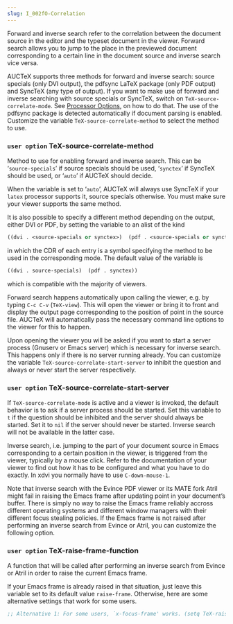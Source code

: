 ```yaml
---
slug: I_002fO-Correlation
---
```


Forward and inverse search refer to the correlation between the document source in the editor and the typeset document in the viewer. Forward search allows you to jump to the place in the previewed document corresponding to a certain line in the document source and inverse search vice versa.

AUCTeX supports three methods for forward and inverse search: source specials (only DVI output), the pdfsync LaTeX package (only PDF output) and SyncTeX (any type of output). If you want to make use of forward and inverse searching with source specials or SyncTeX, switch on `TeX-source-correlate-mode`. See [Processor Options](Processor-Options), on how to do that. The use of the pdfsync package is detected automatically if document parsing is enabled. Customize the variable `TeX-source-correlate-method` to select the method to use.

### <span className="tag useroption">`user option`</span> **TeX-source-correlate-method**

Method to use for enabling forward and inverse search. This can be ‘`source-specials`’ if source specials should be used, ‘`synctex`’ if SyncTeX should be used, or ‘`auto`’ if AUCTeX should decide.

When the variable is set to ‘`auto`’, AUCTeX will always use SyncTeX if your `latex` processor supports it, source specials otherwise. You must make sure your viewer supports the same method.

It is also possible to specify a different method depending on the output, either DVI or PDF, by setting the variable to an alist of the kind

```lisp
((dvi . <source-specials or synctex>)  (pdf . <source-specials or synctex>)) 
```

in which the CDR of each entry is a symbol specifying the method to be used in the corresponding mode. The default value of the variable is

```lisp
((dvi . source-specials)  (pdf . synctex)) 
```

which is compatible with the majority of viewers.

Forward search happens automatically upon calling the viewer, e.g. by typing `C-c C-v` (`TeX-view`). This will open the viewer or bring it to front and display the output page corresponding to the position of point in the source file. AUCTeX will automatically pass the necessary command line options to the viewer for this to happen.

Upon opening the viewer you will be asked if you want to start a server process (Gnuserv or Emacs server) which is necessary for inverse search. This happens only if there is no server running already. You can customize the variable `TeX-source-correlate-start-server` to inhibit the question and always or never start the server respectively.

### <span className="tag useroption">`user option`</span> **TeX-source-correlate-start-server**

If `TeX-source-correlate-mode` is active and a viewer is invoked, the default behavior is to ask if a server process should be started. Set this variable to `t` if the question should be inhibited and the server should always be started. Set it to `nil` if the server should never be started. Inverse search will not be available in the latter case.

Inverse search, i.e. jumping to the part of your document source in Emacs corresponding to a certain position in the viewer, is triggered from the viewer, typically by a mouse click. Refer to the documentation of your viewer to find out how it has to be configured and what you have to do exactly. In xdvi you normally have to use `C-down-mouse-1`.

Note that inverse search with the Evince PDF viewer or its MATE fork Atril might fail in raising the Emacs frame after updating point in your document’s buffer. There is simply no way to raise the Emacs frame reliably accross different operating systems and different window managers with their different focus stealing policies. If the Emacs frame is not raised after performing an inverse search from Evince or Atril, you can customize the following option.

### <span className="tag useroption">`user option`</span> **TeX-raise-frame-function**

A function that will be called after performing an inverse search from Evince or Atril in order to raise the current Emacs frame.

If your Emacs frame is already raised in that situation, just leave this variable set to its default value `raise-frame`. Otherwise, here are some alternative settings that work for some users.

```lisp
;; Alternative 1: For some users, `x-focus-frame' works. (setq TeX-raise-frame-function #'x-focus-frame)  ;; Alternative 2: Under GNOME 3.20 (and probably others), it ;; seems some focus stealing prevention policy prohibits that ;; some window gets the focus immediately after the user has ;; clicked in some other window.  Here waiting a bit before ;; issuing the request seems to work. (setq TeX-raise-frame-function       (lambda () 	(run-at-time 0.5 nil #'x-focus-frame)))  ;; Alternative 3: Use the external wmctrl tool in order to ;; force Emacs into the focus. (setq TeX-raise-frame-function       (lambda () 	(call-process 	 "wmctrl" nil nil nil "-i" "-R" 	 (frame-parameter (selected-frame) 'outer-window-id)))) 
```
